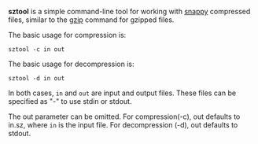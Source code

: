__sztool__ is a simple command-line tool for working with
[snappy](https://en.wikipedia.org/wiki/Snappy_(compression))
compressed files, similar to the
[gzip](http://www.gnu.org/software/gzip/manual/gzip.html) command for
gzipped files.

The basic usage for compression is:

```
sztool -c in out
```

The basic usage for decompression is:

```
sztool -d in out
```

In both cases, `in` and `out` are input and output files.  These files
can be specified as "-" to use stdin or stdout.

The out parameter can be omitted.  For compression(-c), out defaults
to in.sz, where `in` is the input file.  For decompression (-d), out
defaults to stdout.

